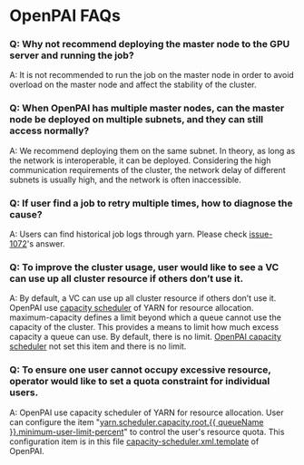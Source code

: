 # OpenPAI FAQs

### Q: Why not recommend deploying the master node to the GPU server and running the job? 

A: It is not recommended to run the job on the master node in order to avoid overload on the master node and affect the stability of the cluster.

### Q: When OpenPAI has multiple master nodes, can the master node be deployed on multiple subnets, and they can still access normally?

A: We recommend deploying them on the same subnet. In theory, as long as the network is interoperable, it can be deployed. Considering the high communication requirements of the cluster, the network delay of different subnets is usually high, and the network is often inaccessible.

### Q: If user find a job to retry multiple times, how to diagnose the cause?

A: Users can find historical job logs through yarn. Please check [issue-1072](https://github.com/Microsoft/pai/issues/1072)'s answer.

### Q: To improve the cluster usage, user would like to see a VC can use up all cluster resource if others don’t use it.

A: By default, a VC can use up all cluster resource if others don’t use it. OpenPAI use [capacity scheduler](https://hadoop.apache.org/docs/r1.2.1/capacity_scheduler.html) of YARN for resource allocation. maximum-capacity defines a limit beyond which a queue cannot use the capacity of the cluster. This provides a means to limit how much excess capacity a queue can use. By default, there is no limit. [OpenPAI capacity scheduler](../pai-management/bootstrap/hadoop-resource-manager/hadoop-resource-manager-configuration/capacity-scheduler.xml.template) not set this item and there is no limit.

### Q: To ensure one user cannot occupy excessive resource, operator would like to set a quota constraint for individual users. 

A: OpenPAI use capacity scheduler of YARN for resource allocation. User can configure the item "[yarn.scheduler.capacity.root.{{ queueName }}.minimum-user-limit-percent](https://hadoop.apache.org/docs/r1.2.1/capacity_scheduler.html)" to control the user's resource quota. This configuration item is in this file [capacity-scheduler.xml.template](../pai-management/bootstrap/hadoop-resource-manager/hadoop-resource-manager-configuration/capacity-scheduler.xml.template) of OpenPAI.

